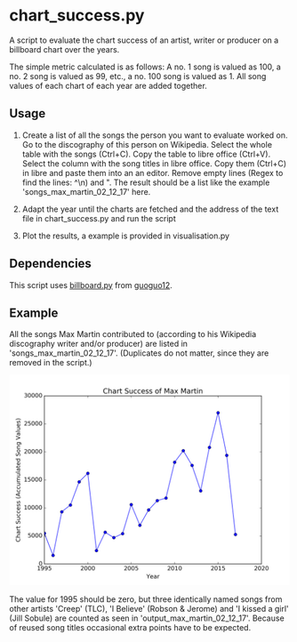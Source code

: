 # chart_success.py
A script to evaluate the chart success of an artist, writer or producer on a billboard chart over the years. 

The simple metric calculated is as follows: A no. 1 song is valued as 100, a no. 2 song is valued as 99, etc., a no. 100 song is valued as 1. All song values of each chart of each year are added together.

Usage
-----
1. Create a list of all the songs the person you want to evaluate worked on. Go to the discography of this person on Wikipedia. Select the whole table with the songs (Ctrl+C). Copy the table to libre office (Ctrl+V). Select the column with the song titles in libre office. Copy them (Ctrl+C) in libre and paste them into an an editor. Remove empty lines (Regex to find the lines: ^\n) and ". The result should be a list like the example 'songs_max_martin_02_12_17' here.

2. Adapt the year until the charts are fetched and the address of the text file in chart_success.py and run the script

3. Plot the results, a example is provided in visualisation.py

Dependencies
------------
This script uses [billboard.py](https://github.com/guoguo12/billboard-charts) from [guoguo12](https://github.com/guoguo12). 

Example
-------
All the songs Max Martin contributed to (according to his Wikipedia discography writer and/or producer) are listed in 'songs_max_martin_02_12_17'. (Duplicates do not matter, since they are removed in the script.) 

![](https://raw.githubusercontent.com/3ngthrust/calculate-chart-success/master/Max_Martin_Chart_Success.png)

The value for 1995 should be zero, but three identically named songs from other artists 'Creep' (TLC), 'I Believe' (Robson & Jerome) and 'I kissed a girl' (Jill Sobule) are counted as seen in 'output_max_martin_02_12_17'. Because of reused song titles occasional extra points have to be expected.
